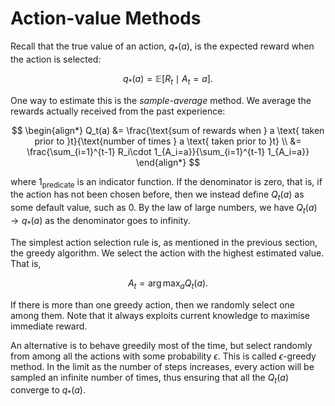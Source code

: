 # Action-value Methods

Recall that the true value of an action, $q_*(a)$, is the expected reward when the action is selected:

$$
q_*(a) = \mathbb E\left[ R_t\mid A_t=a \right].
$$

One way to estimate this is the _sample-average_ method. We average the rewards actually received from the past experience:

$$
\begin{align*}
Q_t(a) 
&= \frac{\text{sum of rewards when } a \text{ taken prior to }t}{\text{number of times } a \text{ taken prior to }t}
\\
&= \frac{\sum_{i=1}^{t-1} R_i\cdot 1_{A_i=a}}{\sum_{i=1}^{t-1} 1_{A_i=a}}
\end{align*}
$$

where $1_{\text{predicate}}$ is an indicator function. If the denominator is zero, that is, if the action has not been chosen before, then we instead define $Q_t(a)$ as some default value, such as 0. By the law of large numbers, we have $Q_t(a)\to q_*(a)$ as the denominator goes to infinity.

The simplest action selection rule is, as mentioned in the previous section, the greedy algorithm. We select the action with the highest estimated value. That is,

$$
A_t= \arg\max_a Q_t(a).
$$

If there is more than one greedy action, then we randomly select one among them.  Note that it always exploits current knowledge to maximise immediate reward. 

An alternative is to behave greedily most of the time, but select randomly from among all the actions with some probability $\epsilon$. This is called $\epsilon$-greedy method. In the limit as the number of steps increases, every action will be sampled an infinite number of times, thus ensuring that all the $Q_t(a)$ converge to $q_*(a)$.